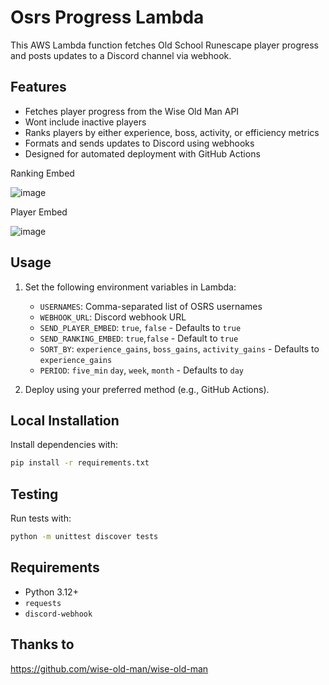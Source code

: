# Osrs Progress Lambda

This AWS Lambda function fetches Old School Runescape player progress and posts updates to a Discord channel via webhook.

## Features

- Fetches player progress from the Wise Old Man API
- Wont include inactive players
- Ranks players by either experience, boss, activity, or efficiency metrics
- Formats and sends updates to Discord using webhooks
- Designed for automated deployment with GitHub Actions

Ranking Embed

![image](https://github.com/user-attachments/assets/3cac51ec-d546-4b25-82ed-a6e8ed3fb605)

Player Embed

![image](https://github.com/user-attachments/assets/91a5a96f-448b-48c5-add6-a5db4d3d5405)



## Usage

1. Set the following environment variables in Lambda:
   - `USERNAMES`: Comma-separated list of OSRS usernames
   - `WEBHOOK_URL`: Discord webhook URL
   - `SEND_PLAYER_EMBED`: `true`, `false` - Defaults to `true`
   - `SEND_RANKING_EMBED`: `true`,`false` - Default to `true`
   - `SORT_BY`: `experience_gains`, `boss_gains`, `activity_gains` - Defaults to `experience_gains`
   - `PERIOD`: `five_min` `day`, `week`, `month` - Defaults to `day`

2. Deploy using your preferred method (e.g., GitHub Actions).

## Local Installation

Install dependencies with:

```bash
pip install -r requirements.txt
```

## Testing

Run tests with:

```bash
python -m unittest discover tests
```

## Requirements

- Python 3.12+
- `requests`
- `discord-webhook`

## Thanks to
https://github.com/wise-old-man/wise-old-man

